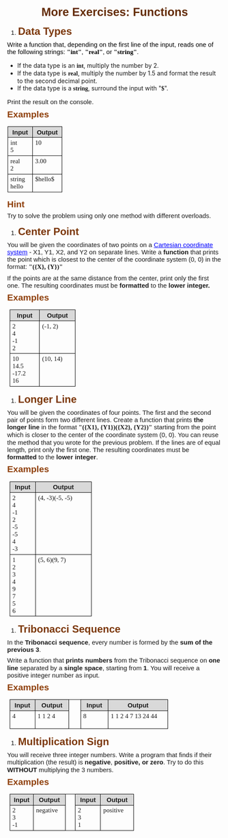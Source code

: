<h1 style='margin-top:10.0pt;margin-right:0in;margin-bottom:2.0pt;margin-left:0in;line-height:115%;font-size:27px;font-family:"Calibri",sans-serif;color:#642D08;text-align:center;'>More Exercises: Functions</h1>
<div style='margin-top:4.0pt;margin-right:0in;margin-bottom:6.0pt;margin-left:0in;line-height:115%;font-size:15px;font-family:"Calibri",sans-serif;'>
    <ol style="margin-bottom:0in;list-style-type: decimal;">
        <li style='margin-top:4.0pt;margin-right:0in;margin-bottom:6.0pt;margin-left:0in;line-height:115%;font-size:15px;font-family:"Calibri",sans-serif;'>
            <h2 style='margin-top:10.0pt;margin-right:0in;margin-bottom:2.0pt;margin-left:.25in;text-indent:-.25in;line-height:115%;font-size:24px;font-family:"Calibri",sans-serif;color:#7C380A;'>Data Types</h2>
        </li>
    </ol>
</div>
<p style='margin-top:4.0pt;margin-right:0in;margin-bottom:6.0pt;margin-left:0in;line-height:115%;font-size:15px;font-family:"Calibri",sans-serif;'><span style="color:black;background:white;">Write a function that, depending on the first line of the input, reads one of the following strings:&nbsp;</span><strong><span style="font-family:Consolas;color:black;background:white;">&quot;int&quot;</span></strong><span style="color:black;background:white;">,&nbsp;</span><strong><span style="font-family:Consolas;color:black;background:white;">&quot;real&quot;</span></strong><span style="color:black;background:white;">, or&nbsp;</span><strong><span style="font-family:Consolas;color:black;background:white;">&quot;string&quot;</span></strong><span style="color:black;background:white;">.</span></p>
<ul class="decimal_type" style="list-style-type: disc;">
    <li>If the data type is an <span style="font-family:Consolas;font-weight:bold;">int</span>, multiply the number by 2.</li>
    <li>If the data type is <span style="font-family:Consolas;font-weight:bold;">real</span>, multiply the number by 1.5 and format the result to the second decimal point.</li>
    <li>If the data type is a <span style="font-family:Consolas;font-weight:bold;">string</span>, surround the input with &quot;<strong><span style="font-family:Consolas;">$</span></strong>&quot;.</li>
</ul>
<p style='margin-top:4.0pt;margin-right:0in;margin-bottom:6.0pt;margin-left:0in;line-height:115%;font-size:15px;font-family:"Calibri",sans-serif;'>Print the result on the console.</p>
<h3 style='margin-top:6.0pt;margin-right:0in;margin-bottom:2.0pt;margin-left:0in;line-height:115%;font-size:21px;font-family:"Calibri",sans-serif;color:#8F400B;'>Examples</h3>
<table style="width:96.2pt;margin-left:.65pt;border-collapse:collapse;border:none;">
    <tbody>
        <tr>
            <td style="width: 44.75pt;border: 1pt solid windowtext;background: rgb(217, 217, 217);padding: 2.85pt 4.25pt;height: 9.8pt;vertical-align: top;">
                <p style='margin-top:4.0pt;margin-right:0in;margin-bottom:.0001pt;margin-left:0in;line-height:normal;font-size:15px;font-family:"Calibri",sans-serif;margin:0in;text-align:center;'><strong>Input</strong></p>
            </td>
            <td style="width: 51.4pt;border-top: 1pt solid windowtext;border-right: 1pt solid windowtext;border-bottom: 1pt solid windowtext;border-image: initial;border-left: none;background: rgb(217, 217, 217);padding: 2.85pt 4.25pt;height: 9.8pt;vertical-align: top;">
                <p style='margin-top:4.0pt;margin-right:0in;margin-bottom:.0001pt;margin-left:0in;line-height:normal;font-size:15px;font-family:"Calibri",sans-serif;margin:0in;text-align:center;'><strong>Output</strong></p>
            </td>
        </tr>
        <tr>
            <td style="width: 44.75pt;border-right: 1pt solid windowtext;border-bottom: 1pt solid windowtext;border-left: 1pt solid windowtext;border-image: initial;border-top: none;padding: 2.85pt 4.25pt;height: 18.6pt;vertical-align: top;">
                <p style='margin-top:4.0pt;margin-right:0in;margin-bottom:.0001pt;margin-left:0in;line-height:normal;font-size:15px;font-family:"Calibri",sans-serif;margin:0in;'><span style="font-family:Consolas;">int</span></p>
                <p style='margin-top:4.0pt;margin-right:0in;margin-bottom:.0001pt;margin-left:0in;line-height:normal;font-size:15px;font-family:"Calibri",sans-serif;margin:0in;'><span style="font-family:Consolas;">5</span></p>
            </td>
            <td style="width: 51.4pt;border-top: none;border-left: none;border-bottom: 1pt solid windowtext;border-right: 1pt solid windowtext;padding: 2.85pt 4.25pt;height: 18.6pt;vertical-align: top;">
                <p style='margin-top:4.0pt;margin-right:0in;margin-bottom:.0001pt;margin-left:0in;line-height:normal;font-size:15px;font-family:"Calibri",sans-serif;margin:0in;'><span style="font-family:Consolas;">10</span></p>
            </td>
        </tr>
        <tr>
            <td style="width: 44.75pt;border-right: 1pt solid windowtext;border-bottom: 1pt solid windowtext;border-left: 1pt solid windowtext;border-image: initial;border-top: none;padding: 2.85pt 4.25pt;height: 18.9pt;vertical-align: top;">
                <p style='margin-top:4.0pt;margin-right:0in;margin-bottom:.0001pt;margin-left:0in;line-height:normal;font-size:15px;font-family:"Calibri",sans-serif;margin:0in;'><span style="font-family:Consolas;">real</span></p>
                <p style='margin-top:4.0pt;margin-right:0in;margin-bottom:.0001pt;margin-left:0in;line-height:normal;font-size:15px;font-family:"Calibri",sans-serif;margin:0in;'><span style="font-family:Consolas;">2</span></p>
            </td>
            <td style="width: 51.4pt;border-top: none;border-left: none;border-bottom: 1pt solid windowtext;border-right: 1pt solid windowtext;padding: 2.85pt 4.25pt;height: 18.9pt;vertical-align: top;">
                <p style='margin-top:4.0pt;margin-right:0in;margin-bottom:.0001pt;margin-left:0in;line-height:normal;font-size:15px;font-family:"Calibri",sans-serif;margin:0in;'><span style="font-family:Consolas;">3.00</span></p>
            </td>
        </tr>
        <tr>
            <td style="width: 44.75pt;border-right: 1pt solid windowtext;border-bottom: 1pt solid windowtext;border-left: 1pt solid windowtext;border-image: initial;border-top: none;padding: 2.85pt 4.25pt;height: 18.9pt;vertical-align: top;">
                <p style='margin-top:4.0pt;margin-right:0in;margin-bottom:.0001pt;margin-left:0in;line-height:normal;font-size:15px;font-family:"Calibri",sans-serif;margin:0in;'><span style="font-family:Consolas;">string</span></p>
                <p style='margin-top:4.0pt;margin-right:0in;margin-bottom:.0001pt;margin-left:0in;line-height:normal;font-size:15px;font-family:"Calibri",sans-serif;margin:0in;'><span style="font-family:Consolas;">hello</span></p>
            </td>
            <td style="width: 51.4pt;border-top: none;border-left: none;border-bottom: 1pt solid windowtext;border-right: 1pt solid windowtext;padding: 2.85pt 4.25pt;height: 18.9pt;vertical-align: top;">
                <p style='margin-top:4.0pt;margin-right:0in;margin-bottom:.0001pt;margin-left:0in;line-height:normal;font-size:15px;font-family:"Calibri",sans-serif;margin:0in;'><span style="font-family:Consolas;">$hello$</span></p>
            </td>
        </tr>
    </tbody>
</table>
<h3 style='margin-top:6.0pt;margin-right:0in;margin-bottom:2.0pt;margin-left:0in;line-height:115%;font-size:21px;font-family:"Calibri",sans-serif;color:#8F400B;'>Hint</h3>
<p style='margin-top:4.0pt;margin-right:0in;margin-bottom:6.0pt;margin-left:0in;line-height:115%;font-size:15px;font-family:"Calibri",sans-serif;'>Try to solve the problem using only one method with different overloads.</p>
<div style='margin-top:4.0pt;margin-right:0in;margin-bottom:6.0pt;margin-left:0in;line-height:115%;font-size:15px;font-family:"Calibri",sans-serif;'>
    <ol style="margin-bottom:0in;list-style-type: undefined;">
        <li style='margin-top:4.0pt;margin-right:0in;margin-bottom:6.0pt;margin-left:0in;line-height:115%;font-size:15px;font-family:"Calibri",sans-serif;'>
            <h2 style='margin-top:10.0pt;margin-right:0in;margin-bottom:2.0pt;margin-left:.25in;text-indent:-.25in;line-height:115%;font-size:24px;font-family:"Calibri",sans-serif;color:#7C380A;'>Center Point</h2>
        </li>
    </ol>
</div>
<p style='margin-top:4.0pt;margin-right:0in;margin-bottom:6.0pt;margin-left:0in;line-height:115%;font-size:15px;font-family:"Calibri",sans-serif;'>You will be given the coordinates of two points on a <a href="https://en.wikipedia.org/wiki/Cartesian_coordinate_system"><span style="color:blue;text-decoration:underline;">Cartesian coordinate system</span></a> - X1, Y1, X2, and Y2 on separate lines. Write a<strong>&nbsp;function&nbsp;</strong>that prints the point which is closest to the center of the coordinate system (0, 0) in the format: <strong><span style="font-family:Consolas;">&quot;({X}, {Y})&quot;</span></strong></p>
<p style='margin-top:4.0pt;margin-right:0in;margin-bottom:6.0pt;margin-left:0in;line-height:115%;font-size:15px;font-family:"Calibri",sans-serif;'>If the points are at the same distance from the center, print only the first one. The resulting coordinates must be <strong>formatted&nbsp;</strong>to the <strong>lower integer.</strong></p>
<h3 style='margin-top:6.0pt;margin-right:0in;margin-bottom:2.0pt;margin-left:0in;line-height:115%;font-size:21px;font-family:"Calibri",sans-serif;color:#8F400B;'>Examples</h3>
<table style="width:116.0pt;margin-left:4.25pt;border-collapse:collapse;border:none;">
    <tbody>
        <tr>
            <td style="width: 52.2pt;border: 1pt solid windowtext;background: rgb(217, 217, 217);padding: 2.85pt 4.25pt;vertical-align: top;">
                <p style='margin-top:4.0pt;margin-right:0in;margin-bottom:.0001pt;margin-left:0in;line-height:normal;font-size:15px;font-family:"Calibri",sans-serif;margin:0in;text-align:center;'><strong>Input</strong></p>
            </td>
            <td style="width: 63.8pt;border-top: 1pt solid windowtext;border-right: 1pt solid windowtext;border-bottom: 1pt solid windowtext;border-image: initial;border-left: none;background: rgb(217, 217, 217);padding: 2.85pt 4.25pt;vertical-align: top;">
                <p style='margin-top:4.0pt;margin-right:0in;margin-bottom:.0001pt;margin-left:0in;line-height:normal;font-size:15px;font-family:"Calibri",sans-serif;margin:0in;text-align:center;'><strong>Output</strong></p>
            </td>
        </tr>
        <tr>
            <td style="width: 52.2pt;border-right: 1pt solid windowtext;border-bottom: 1pt solid windowtext;border-left: 1pt solid windowtext;border-image: initial;border-top: none;padding: 2.85pt 4.25pt;vertical-align: top;">
                <p style='margin-top:4.0pt;margin-right:0in;margin-bottom:.0001pt;margin-left:0in;line-height:normal;font-size:15px;font-family:"Calibri",sans-serif;margin:0in;'><span style="font-family:Consolas;">2</span></p>
                <p style='margin-top:4.0pt;margin-right:0in;margin-bottom:.0001pt;margin-left:0in;line-height:normal;font-size:15px;font-family:"Calibri",sans-serif;margin:0in;'><span style="font-family:Consolas;">4</span></p>
                <p style='margin-top:4.0pt;margin-right:0in;margin-bottom:.0001pt;margin-left:0in;line-height:normal;font-size:15px;font-family:"Calibri",sans-serif;margin:0in;'><span style="font-family:Consolas;">-1</span></p>
                <p style='margin-top:4.0pt;margin-right:0in;margin-bottom:.0001pt;margin-left:0in;line-height:normal;font-size:15px;font-family:"Calibri",sans-serif;margin:0in;'><span style="font-family:Consolas;">2</span></p>
            </td>
            <td style="width: 63.8pt;border-top: none;border-left: none;border-bottom: 1pt solid windowtext;border-right: 1pt solid windowtext;padding: 2.85pt 4.25pt;vertical-align: top;">
                <p style='margin-top:4.0pt;margin-right:0in;margin-bottom:.0001pt;margin-left:0in;line-height:normal;font-size:15px;font-family:"Calibri",sans-serif;margin:0in;'><span style="font-family:Consolas;">(-1, 2)</span></p>
            </td>
        </tr>
        <tr>
            <td style="width: 52.2pt;border-right: 1pt solid windowtext;border-bottom: 1pt solid windowtext;border-left: 1pt solid windowtext;border-image: initial;border-top: none;padding: 2.85pt 4.25pt;vertical-align: top;">
                <p style='margin-top:4.0pt;margin-right:0in;margin-bottom:.0001pt;margin-left:0in;line-height:normal;font-size:15px;font-family:"Calibri",sans-serif;margin:0in;'><span style="font-family:Consolas;">10</span></p>
                <p style='margin-top:4.0pt;margin-right:0in;margin-bottom:.0001pt;margin-left:0in;line-height:normal;font-size:15px;font-family:"Calibri",sans-serif;margin:0in;'><span style="font-family:Consolas;">14.5</span></p>
                <p style='margin-top:4.0pt;margin-right:0in;margin-bottom:.0001pt;margin-left:0in;line-height:normal;font-size:15px;font-family:"Calibri",sans-serif;margin:0in;'><span style="font-family:Consolas;">-17.2</span></p>
                <p style='margin-top:4.0pt;margin-right:0in;margin-bottom:.0001pt;margin-left:0in;line-height:normal;font-size:15px;font-family:"Calibri",sans-serif;margin:0in;'><span style="font-family:Consolas;">16</span></p>
            </td>
            <td style="width: 63.8pt;border-top: none;border-left: none;border-bottom: 1pt solid windowtext;border-right: 1pt solid windowtext;padding: 2.85pt 4.25pt;vertical-align: top;">
                <p style='margin-top:4.0pt;margin-right:0in;margin-bottom:.0001pt;margin-left:0in;line-height:normal;font-size:15px;font-family:"Calibri",sans-serif;margin:0in;'><span style="font-family:Consolas;">(10, 14)</span></p>
            </td>
        </tr>
    </tbody>
</table>
<div style='margin-top:4.0pt;margin-right:0in;margin-bottom:6.0pt;margin-left:0in;line-height:115%;font-size:15px;font-family:"Calibri",sans-serif;'>
    <ol style="margin-bottom:0in;list-style-type: undefined;">
        <li style='margin-top:4.0pt;margin-right:0in;margin-bottom:6.0pt;margin-left:0in;line-height:115%;font-size:15px;font-family:"Calibri",sans-serif;'>
            <h2 style='margin-top:10.0pt;margin-right:0in;margin-bottom:2.0pt;margin-left:.25in;text-indent:-.25in;line-height:115%;font-size:24px;font-family:"Calibri",sans-serif;color:#7C380A;'>Longer Line</h2>
        </li>
    </ol>
</div>
<p style='margin-top:4.0pt;margin-right:0in;margin-bottom:6.0pt;margin-left:0in;line-height:115%;font-size:15px;font-family:"Calibri",sans-serif;'>You will be given the coordinates of four points. The first and the second pair of points form two different lines. Create a function that prints <strong>the longer line</strong> in the format <strong><span style="font-family:Consolas;">&quot;({X1}, {Y1})({X2}, {Y2})&quot;</span></strong> starting from the point which is closer to the center of the coordinate system (0, 0). You can reuse the method that you wrote for the previous problem. If the lines are of equal length, print only the first one. The resulting coordinates must be <strong>formatted&nbsp;</strong>to the <strong>lower integer</strong>.</p>
<h3 style='margin-top:6.0pt;margin-right:0in;margin-bottom:2.0pt;margin-left:0in;line-height:115%;font-size:21px;font-family:"Calibri",sans-serif;color:#8F400B;'>Examples</h3>
<table style="width:2.0in;margin-left:4.25pt;border-collapse:collapse;border:none;">
    <tbody>
        <tr>
            <td style="width: 38.65pt;border: 1pt solid windowtext;background: rgb(217, 217, 217);padding: 2.85pt 4.25pt;vertical-align: top;">
                <p style='margin-top:4.0pt;margin-right:0in;margin-bottom:.0001pt;margin-left:0in;line-height:normal;font-size:15px;font-family:"Calibri",sans-serif;margin:0in;text-align:center;'><strong>Input</strong></p>
            </td>
            <td style="width: 105.3pt;border-top: 1pt solid windowtext;border-right: 1pt solid windowtext;border-bottom: 1pt solid windowtext;border-image: initial;border-left: none;background: rgb(217, 217, 217);padding: 2.85pt 4.25pt;vertical-align: top;">
                <p style='margin-top:4.0pt;margin-right:0in;margin-bottom:.0001pt;margin-left:0in;line-height:normal;font-size:15px;font-family:"Calibri",sans-serif;margin:0in;text-align:center;'><strong>Output</strong></p>
            </td>
        </tr>
        <tr>
            <td style="width: 38.65pt;border-right: 1pt solid windowtext;border-bottom: 1pt solid windowtext;border-left: 1pt solid windowtext;border-image: initial;border-top: none;padding: 2.85pt 4.25pt;vertical-align: top;">
                <p style='margin-top:4.0pt;margin-right:0in;margin-bottom:.0001pt;margin-left:0in;line-height:normal;font-size:15px;font-family:"Calibri",sans-serif;margin:0in;'><span style="font-family:Consolas;">2</span></p>
                <p style='margin-top:4.0pt;margin-right:0in;margin-bottom:.0001pt;margin-left:0in;line-height:normal;font-size:15px;font-family:"Calibri",sans-serif;margin:0in;'><span style="font-family:Consolas;">4</span></p>
                <p style='margin-top:4.0pt;margin-right:0in;margin-bottom:.0001pt;margin-left:0in;line-height:normal;font-size:15px;font-family:"Calibri",sans-serif;margin:0in;'><span style="font-family:Consolas;">-1</span></p>
                <p style='margin-top:4.0pt;margin-right:0in;margin-bottom:.0001pt;margin-left:0in;line-height:normal;font-size:15px;font-family:"Calibri",sans-serif;margin:0in;'><span style="font-family:Consolas;">2</span></p>
                <p style='margin-top:4.0pt;margin-right:0in;margin-bottom:.0001pt;margin-left:0in;line-height:normal;font-size:15px;font-family:"Calibri",sans-serif;margin:0in;'><span style="font-family:Consolas;">-5</span></p>
                <p style='margin-top:4.0pt;margin-right:0in;margin-bottom:.0001pt;margin-left:0in;line-height:normal;font-size:15px;font-family:"Calibri",sans-serif;margin:0in;'><span style="font-family:Consolas;">-5</span></p>
                <p style='margin-top:4.0pt;margin-right:0in;margin-bottom:.0001pt;margin-left:0in;line-height:normal;font-size:15px;font-family:"Calibri",sans-serif;margin:0in;'><span style="font-family:Consolas;">4</span></p>
                <p style='margin-top:4.0pt;margin-right:0in;margin-bottom:.0001pt;margin-left:0in;line-height:normal;font-size:15px;font-family:"Calibri",sans-serif;margin:0in;'><span style="font-family:Consolas;">-3</span></p>
            </td>
            <td style="width: 105.3pt;border-top: none;border-left: none;border-bottom: 1pt solid windowtext;border-right: 1pt solid windowtext;padding: 2.85pt 4.25pt;vertical-align: top;">
                <p style='margin-top:4.0pt;margin-right:0in;margin-bottom:.0001pt;margin-left:0in;line-height:normal;font-size:15px;font-family:"Calibri",sans-serif;margin:0in;'><span style="font-family:Consolas;">(4, -3)(-5, -5)</span></p>
            </td>
        </tr>
        <tr>
            <td style="width: 38.65pt;border-right: 1pt solid windowtext;border-bottom: 1pt solid windowtext;border-left: 1pt solid windowtext;border-image: initial;border-top: none;padding: 2.85pt 4.25pt;vertical-align: top;">
                <p style='margin-top:4.0pt;margin-right:0in;margin-bottom:.0001pt;margin-left:0in;line-height:normal;font-size:15px;font-family:"Calibri",sans-serif;margin:0in;'><span style="font-family:Consolas;">1</span></p>
                <p style='margin-top:4.0pt;margin-right:0in;margin-bottom:.0001pt;margin-left:0in;line-height:normal;font-size:15px;font-family:"Calibri",sans-serif;margin:0in;'><span style="font-family:Consolas;">2</span></p>
                <p style='margin-top:4.0pt;margin-right:0in;margin-bottom:.0001pt;margin-left:0in;line-height:normal;font-size:15px;font-family:"Calibri",sans-serif;margin:0in;'><span style="font-family:Consolas;">3</span></p>
                <p style='margin-top:4.0pt;margin-right:0in;margin-bottom:.0001pt;margin-left:0in;line-height:normal;font-size:15px;font-family:"Calibri",sans-serif;margin:0in;'><span style="font-family:Consolas;">4</span></p>
                <p style='margin-top:4.0pt;margin-right:0in;margin-bottom:.0001pt;margin-left:0in;line-height:normal;font-size:15px;font-family:"Calibri",sans-serif;margin:0in;'><span style="font-family:Consolas;">9</span></p>
                <p style='margin-top:4.0pt;margin-right:0in;margin-bottom:.0001pt;margin-left:0in;line-height:normal;font-size:15px;font-family:"Calibri",sans-serif;margin:0in;'><span style="font-family:Consolas;">7</span></p>
                <p style='margin-top:4.0pt;margin-right:0in;margin-bottom:.0001pt;margin-left:0in;line-height:normal;font-size:15px;font-family:"Calibri",sans-serif;margin:0in;'><span style="font-family:Consolas;">5</span></p>
                <p style='margin-top:4.0pt;margin-right:0in;margin-bottom:.0001pt;margin-left:0in;line-height:normal;font-size:15px;font-family:"Calibri",sans-serif;margin:0in;'><span style="font-family:Consolas;">6</span></p>
            </td>
            <td style="width: 105.3pt;border-top: none;border-left: none;border-bottom: 1pt solid windowtext;border-right: 1pt solid windowtext;padding: 2.85pt 4.25pt;vertical-align: top;">
                <p style='margin-top:4.0pt;margin-right:0in;margin-bottom:.0001pt;margin-left:0in;line-height:normal;font-size:15px;font-family:"Calibri",sans-serif;margin:0in;'><span style="font-family:Consolas;">(5, 6)(9, 7)</span></p>
            </td>
        </tr>
    </tbody>
</table>
<div style='margin-top:4.0pt;margin-right:0in;margin-bottom:6.0pt;margin-left:0in;line-height:115%;font-size:15px;font-family:"Calibri",sans-serif;'>
    <ol style="margin-bottom:0in;list-style-type: undefined;">
        <li style='margin-top:4.0pt;margin-right:0in;margin-bottom:6.0pt;margin-left:0in;line-height:115%;font-size:15px;font-family:"Calibri",sans-serif;'>
            <h2 style='margin-top:10.0pt;margin-right:0in;margin-bottom:2.0pt;margin-left:.25in;text-indent:-.25in;line-height:115%;font-size:24px;font-family:"Calibri",sans-serif;color:#7C380A;'>Tribonacci Sequence</h2>
        </li>
    </ol>
</div>
<p style='margin-top:4.0pt;margin-right:0in;margin-bottom:6.0pt;margin-left:0in;line-height:115%;font-size:15px;font-family:"Calibri",sans-serif;'>In the <strong>Tribonacci sequence</strong>, every number is formed by the <strong>sum of the previous 3</strong>.</p>
<p style='margin-top:4.0pt;margin-right:0in;margin-bottom:6.0pt;margin-left:0in;line-height:115%;font-size:15px;font-family:"Calibri",sans-serif;'>Write a function that <strong>prints numbers</strong> from the Tribonacci sequence on <strong>one line</strong> separated by a <strong>single space</strong>, starting from <strong>1</strong>. You will receive a positive integer number as input.</p>
<h3 style='margin-top:6.0pt;margin-right:0in;margin-bottom:2.0pt;margin-left:0in;line-height:115%;font-size:21px;font-family:"Calibri",sans-serif;color:#8F400B;'>Examples</h3>
<table style="width:278.75pt;margin-left:4.25pt;border-collapse:collapse;border:none;">
    <tbody>
        <tr>
            <td style="width: 38.4pt;border: 1pt solid windowtext;background: rgb(217, 217, 217);padding: 2.85pt 4.25pt;vertical-align: top;">
                <p style='margin-top:4.0pt;margin-right:0in;margin-bottom:.0001pt;margin-left:0in;line-height:normal;font-size:15px;font-family:"Calibri",sans-serif;margin:0in;text-align:center;'><strong>Input</strong></p>
            </td>
            <td style="width: 56.9pt;border-top: 1pt solid windowtext;border-right: 1pt solid windowtext;border-bottom: 1pt solid windowtext;border-image: initial;border-left: none;background: rgb(217, 217, 217);padding: 2.85pt 4.25pt;vertical-align: top;">
                <p style='margin-top:4.0pt;margin-right:0in;margin-bottom:.0001pt;margin-left:0in;line-height:normal;font-size:15px;font-family:"Calibri",sans-serif;margin:0in;text-align:center;'><strong>Output</strong></p>
            </td>
            <td style="width: 15.15pt;border-top: none;border-bottom: none;border-left: none;border-image: initial;border-right: 1pt solid windowtext;padding: 2.85pt 4.25pt;vertical-align: top;">
                <p style='margin-top:4.0pt;margin-right:0in;margin-bottom:.0001pt;margin-left:0in;line-height:normal;font-size:15px;font-family:"Calibri",sans-serif;margin:0in;text-align:center;'><strong>&nbsp;</strong></p>
            </td>
            <td style="width: 44.75pt;border-top: 1pt solid windowtext;border-right: 1pt solid windowtext;border-bottom: 1pt solid windowtext;border-image: initial;border-left: none;background: rgb(217, 217, 217);padding: 2.85pt 4.25pt;vertical-align: top;">
                <p style='margin-top:4.0pt;margin-right:0in;margin-bottom:.0001pt;margin-left:0in;line-height:normal;font-size:15px;font-family:"Calibri",sans-serif;margin:0in;text-align:center;'><strong>Input</strong></p>
            </td>
            <td style="width: 123.55pt;border-top: 1pt solid windowtext;border-right: 1pt solid windowtext;border-bottom: 1pt solid windowtext;border-image: initial;border-left: none;background: rgb(217, 217, 217);padding: 2.85pt 4.25pt;vertical-align: top;">
                <p style='margin-top:4.0pt;margin-right:0in;margin-bottom:.0001pt;margin-left:0in;line-height:normal;font-size:15px;font-family:"Calibri",sans-serif;margin:0in;text-align:center;'><strong>Output</strong></p>
            </td>
        </tr>
        <tr>
            <td style="width: 38.4pt;border-right: 1pt solid windowtext;border-bottom: 1pt solid windowtext;border-left: 1pt solid windowtext;border-image: initial;border-top: none;padding: 2.85pt 4.25pt;height: 15.15pt;vertical-align: top;">
                <p style='margin-top:4.0pt;margin-right:0in;margin-bottom:.0001pt;margin-left:0in;line-height:normal;font-size:15px;font-family:"Calibri",sans-serif;margin:0in;'><span style="font-family:Consolas;">4</span></p>
            </td>
            <td style="width: 56.9pt;border-top: none;border-left: none;border-bottom: 1pt solid windowtext;border-right: 1pt solid windowtext;padding: 2.85pt 4.25pt;height: 15.15pt;vertical-align: top;">
                <p style='margin-top:4.0pt;margin-right:0in;margin-bottom:.0001pt;margin-left:0in;line-height:normal;font-size:15px;font-family:"Calibri",sans-serif;margin:0in;'><span style="font-family:Consolas;">1 1 2 4</span></p>
                <p style='margin-top:4.0pt;margin-right:0in;margin-bottom:.0001pt;margin-left:0in;line-height:normal;font-size:15px;font-family:"Calibri",sans-serif;margin:0in;'><span style="font-family:Consolas;">&nbsp;</span></p>
            </td>
            <td style="width: 15.15pt;border-top: none;border-bottom: none;border-left: none;border-image: initial;border-right: 1pt solid windowtext;padding: 2.85pt 4.25pt;height: 15.15pt;vertical-align: top;">
                <p style='margin-top:4.0pt;margin-right:0in;margin-bottom:.0001pt;margin-left:0in;line-height:normal;font-size:15px;font-family:"Calibri",sans-serif;margin:0in;'><span style="font-family:Consolas;">&nbsp;</span></p>
            </td>
            <td style="width: 44.75pt;border-top: none;border-left: none;border-bottom: 1pt solid windowtext;border-right: 1pt solid windowtext;padding: 2.85pt 4.25pt;height: 15.15pt;vertical-align: top;">
                <p style='margin-top:4.0pt;margin-right:0in;margin-bottom:.0001pt;margin-left:0in;line-height:normal;font-size:15px;font-family:"Calibri",sans-serif;margin:0in;'><span style="font-family:Consolas;">8</span></p>
            </td>
            <td style="width: 123.55pt;border-top: none;border-left: none;border-bottom: 1pt solid windowtext;border-right: 1pt solid windowtext;padding: 2.85pt 4.25pt;height: 15.15pt;vertical-align: top;">
                <p style='margin-top:4.0pt;margin-right:0in;margin-bottom:.0001pt;margin-left:0in;line-height:normal;font-size:15px;font-family:"Calibri",sans-serif;margin:0in;'><span style="font-family:Consolas;">1 1 2 4 7 13 24 44</span></p>
            </td>
        </tr>
    </tbody>
</table>
<div style='margin-top:4.0pt;margin-right:0in;margin-bottom:6.0pt;margin-left:0in;line-height:115%;font-size:15px;font-family:"Calibri",sans-serif;'>
    <ol style="margin-bottom:0in;list-style-type: undefined;">
        <li style='margin-top:4.0pt;margin-right:0in;margin-bottom:6.0pt;margin-left:0in;line-height:115%;font-size:15px;font-family:"Calibri",sans-serif;'>
            <h2 style='margin-top:10.0pt;margin-right:0in;margin-bottom:2.0pt;margin-left:.25in;text-indent:-.25in;line-height:115%;font-size:24px;font-family:"Calibri",sans-serif;color:#7C380A;'>Multiplication Sign</h2>
        </li>
    </ol>
</div>
<p style='margin-top:4.0pt;margin-right:0in;margin-bottom:6.0pt;margin-left:0in;line-height:115%;font-size:15px;font-family:"Calibri",sans-serif;'>You will receive three integer numbers. Write a program that finds if their multiplication (the result) is <strong>negative</strong>, <strong>positive, or zero</strong>. Try to do this <strong>WITHOUT</strong> multiplying the 3 numbers.</p>
<h3 style='margin-top:6.0pt;margin-right:0in;margin-bottom:2.0pt;margin-left:0in;line-height:115%;font-size:21px;font-family:"Calibri",sans-serif;color:#8F400B;'>Examples</h3>
<table style="width:218.25pt;margin-left:4.25pt;border-collapse:collapse;border:none;">
    <tbody>
        <tr>
            <td style="width: 38.4pt;border: 1pt solid windowtext;background: rgb(217, 217, 217);padding: 2.85pt 4.25pt;vertical-align: top;">
                <p style='margin-top:4.0pt;margin-right:0in;margin-bottom:.0001pt;margin-left:0in;line-height:normal;font-size:15px;font-family:"Calibri",sans-serif;margin:0in;text-align:center;'><strong>Input</strong></p>
            </td>
            <td style="width: 56.9pt;border-top: 1pt solid windowtext;border-right: 1pt solid windowtext;border-bottom: 1pt solid windowtext;border-image: initial;border-left: none;background: rgb(217, 217, 217);padding: 2.85pt 4.25pt;vertical-align: top;">
                <p style='margin-top:4.0pt;margin-right:0in;margin-bottom:.0001pt;margin-left:0in;line-height:normal;font-size:15px;font-family:"Calibri",sans-serif;margin:0in;text-align:center;'><strong>Output</strong></p>
            </td>
            <td style="width: 15.15pt;border-top: none;border-bottom: none;border-left: none;border-image: initial;border-right: 1pt solid windowtext;padding: 2.85pt 4.25pt;vertical-align: top;">
                <p style='margin-top:4.0pt;margin-right:0in;margin-bottom:.0001pt;margin-left:0in;line-height:normal;font-size:15px;font-family:"Calibri",sans-serif;margin:0in;text-align:center;'><strong>&nbsp;</strong></p>
            </td>
            <td style="width: 44.75pt;border-top: 1pt solid windowtext;border-right: 1pt solid windowtext;border-bottom: 1pt solid windowtext;border-image: initial;border-left: none;background: rgb(217, 217, 217);padding: 2.85pt 4.25pt;vertical-align: top;">
                <p style='margin-top:4.0pt;margin-right:0in;margin-bottom:.0001pt;margin-left:0in;line-height:normal;font-size:15px;font-family:"Calibri",sans-serif;margin:0in;text-align:center;'><strong>Input</strong></p>
            </td>
            <td style="width: 63.05pt;border-top: 1pt solid windowtext;border-right: 1pt solid windowtext;border-bottom: 1pt solid windowtext;border-image: initial;border-left: none;background: rgb(217, 217, 217);padding: 2.85pt 4.25pt;vertical-align: top;">
                <p style='margin-top:4.0pt;margin-right:0in;margin-bottom:.0001pt;margin-left:0in;line-height:normal;font-size:15px;font-family:"Calibri",sans-serif;margin:0in;text-align:center;'><strong>Output</strong></p>
            </td>
        </tr>
        <tr>
            <td style="width: 38.4pt;border-right: 1pt solid windowtext;border-bottom: 1pt solid windowtext;border-left: 1pt solid windowtext;border-image: initial;border-top: none;padding: 2.85pt 4.25pt;vertical-align: top;">
                <p style='margin-top:4.0pt;margin-right:0in;margin-bottom:.0001pt;margin-left:0in;line-height:normal;font-size:15px;font-family:"Calibri",sans-serif;margin:0in;'><span style="font-family:Consolas;">2</span></p>
                <p style='margin-top:4.0pt;margin-right:0in;margin-bottom:.0001pt;margin-left:0in;line-height:normal;font-size:15px;font-family:"Calibri",sans-serif;margin:0in;'><span style="font-family:Consolas;">3</span></p>
                <p style='margin-top:4.0pt;margin-right:0in;margin-bottom:.0001pt;margin-left:0in;line-height:normal;font-size:15px;font-family:"Calibri",sans-serif;margin:0in;'><span style="font-family:Consolas;">-1</span></p>
            </td>
            <td style="width: 56.9pt;border-top: none;border-left: none;border-bottom: 1pt solid windowtext;border-right: 1pt solid windowtext;padding: 2.85pt 4.25pt;vertical-align: top;">
                <p style='margin-top:4.0pt;margin-right:0in;margin-bottom:.0001pt;margin-left:0in;line-height:normal;font-size:15px;font-family:"Calibri",sans-serif;margin:0in;'><span style="font-family:Consolas;">negative</span></p>
                <p style='margin-top:4.0pt;margin-right:0in;margin-bottom:.0001pt;margin-left:0in;line-height:normal;font-size:15px;font-family:"Calibri",sans-serif;margin:0in;'><span style="font-family:Consolas;">&nbsp;</span></p>
            </td>
            <td style="width: 15.15pt;border-top: none;border-bottom: none;border-left: none;border-image: initial;border-right: 1pt solid windowtext;padding: 2.85pt 4.25pt;vertical-align: top;">
                <p style='margin-top:4.0pt;margin-right:0in;margin-bottom:.0001pt;margin-left:0in;line-height:normal;font-size:15px;font-family:"Calibri",sans-serif;margin:0in;'><span style="font-family:Consolas;">&nbsp;</span></p>
            </td>
            <td style="width: 44.75pt;border-top: none;border-left: none;border-bottom: 1pt solid windowtext;border-right: 1pt solid windowtext;padding: 2.85pt 4.25pt;vertical-align: top;">
                <p style='margin-top:4.0pt;margin-right:0in;margin-bottom:.0001pt;margin-left:0in;line-height:normal;font-size:15px;font-family:"Calibri",sans-serif;margin:0in;'><span style="font-family:Consolas;">2</span></p>
                <p style='margin-top:4.0pt;margin-right:0in;margin-bottom:.0001pt;margin-left:0in;line-height:normal;font-size:15px;font-family:"Calibri",sans-serif;margin:0in;'><span style="font-family:Consolas;">3</span></p>
                <p style='margin-top:4.0pt;margin-right:0in;margin-bottom:.0001pt;margin-left:0in;line-height:normal;font-size:15px;font-family:"Calibri",sans-serif;margin:0in;'><span style="font-family:Consolas;">1</span></p>
            </td>
            <td style="width: 63.05pt;border-top: none;border-left: none;border-bottom: 1pt solid windowtext;border-right: 1pt solid windowtext;padding: 2.85pt 4.25pt;vertical-align: top;">
                <p style='margin-top:4.0pt;margin-right:0in;margin-bottom:.0001pt;margin-left:0in;line-height:normal;font-size:15px;font-family:"Calibri",sans-serif;margin:0in;'><span style="font-family:Consolas;">positive</span></p>
            </td>
        </tr>
    </tbody>
</table>
